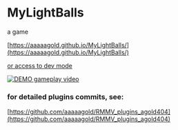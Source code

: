 # MyLightBalls
a game

[https://aaaaagold.github.io/MyLightBalls/](https://aaaaagold.github.io/MyLightBalls/)

[or access to dev mode](https://aaaaagold.github.io/MyLightBalls/#entry=ALL)

[![DEMO gameplay video](https://img.youtube.com/vi/XMyQ_hGhkP8/0.jpg)](https://www.youtube.com/watch?v=XMyQ_hGhkP8)

### for detailed plugins commits, see:

[https://github.com/aaaaagold/RMMV_plugins_agold404](https://github.com/aaaaagold/RMMV_plugins_agold404)

